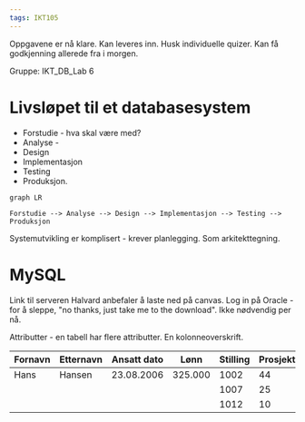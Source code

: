 ```yaml
---
tags: IKT105
---
```


Oppgavene er nå klare. Kan leveres inn. Husk individuelle quizer. 
Kan få godkjenning allerede fra i morgen. 

Gruppe: IKT_DB_Lab 6

# Livsløpet til et databasesystem

- Forstudie - hva skal være med?
- Analyse - 
- Design
- Implementasjon
- Testing
- Produksjon.

```mermaid
graph LR

Forstudie --> Analyse --> Design --> Implementasjon --> Testing --> Produksjon
```


Systemutvikling er komplisert - krever planlegging. Som arkitekttegning.

# MySQL
Link til serveren Halvard anbefaler å laste ned på canvas. 
Log in på Oracle  - for å sleppe, "no thanks, just take me to the download". Ikke nødvendig per nå. 


Attributter - en tabell har flere attributter.  En kolonneoverskrift.



| Fornavn | Etternavn | Ansatt dato | Lønn    | Stilling | Prosjektkode | Timer |
| ------- | --------- | ----------- | ------- | -------- | ------------ | ----- |
| Hans    | Hansen    | 23.08.2006  | 325.000 | 1002     | 44           |       |
|         |           |             |         | 1007     | 25           |       |
|         |           |             |         | 1012     | 10           |       |



